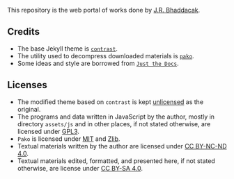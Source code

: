 ---
---

This repository is the web portal of works done by [J.R. Bhaddacak](https://bhaddacak.github.io).

## Credits

- The base Jekyll theme is [`contrast`](https://github.com/niklasbuschmann/contrast).
- The utility used to decompress downloaded materials is [`pako`](https://github.com/nodeca/pako).
- Some ideas and style are borrowed from [`Just the Docs`](https://just-the-docs.com).

## Licenses

- The modified theme based on `contrast` is kept [unlicensed](http://unlicense.org/) as the original.
- The programs and data written in JavaScript by the author, mostly in directory `assets/js` and in other places, if not stated otherwise, are licensed under [GPL3](https://www.gnu.org/licenses/).
- `Pako` is licensed under [MIT](http://opensource.org/licenses/MIT) and [Zlib](http://zlib.net/).
- Textual materials written by the author are licensed under [CC BY-NC-ND 4.0](https://creativecommons.org/licenses/by-nc-nd/4.0/).
- Textual materials edited, formatted, and presented here, if not stated otherwise, are license under [CC BY-SA 4.0](http://creativecommons.org/licenses/by-sa/4.0/).
